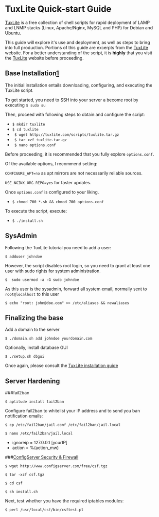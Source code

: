 TuxLite Quick-start Guide
=============
[TuxLite](http://tuxlite.com) is a free collection of shell scripts for rapid deployment of LAMP and LNMP stacks (Linux, Apache/Nginx, MySQL and PHP) for Debian and Ubuntu.

This guide will explore it's use and deployment, as well as steps to bring into full production. Portions of this guide are excerpts from the [TuxLite](http://tuxlite.com) website. For a better understanding of the script, it is **highly** that you visit the [TuxLite](http://tuxlite.com) website before proceeding.

Base Installation[1](http://tuxlite.com/installation/)
--------------------------
The initial installation entails downloading, configuring, and executing the TuxLite script.

To get started, you need to SSH into your server a become root by executing `$ sudo su`

Then, proceed with following steps to obtain and configure the script:

- `$ mkdir tuxlite`
- `$ cd tuxlite`
- ` $ wget http://tuxlite.com/scripts/tuxlite.tar.gz`
- ` $ tar xzf tuxlite.tar.gz`
- ` $ nano options.conf`

Before proceeding, it is recommended that you fully explore `options.conf`.

Of the available options, I recommend setting:

`CONFIGURE_APT=no` as apt mirrors are not necessarily reliable sources.

`USE_NGINX_ORG_REPO=yes` for faster updates.

Once `options.conf` is configured to your liking.

- `$ chmod 700 *.sh && chmod 700 options.conf`

To execute the script, execute:

- `$ ./install.sh`

SysAdmin
-----------------
Following the TuxLite tutorial you need to add a user:

`$ adduser johndoe`

However, the script disables root login, so you need to grant at least one user with sudo rights for system administration.

`$  sudo usermod -a -G sudo johndoe`

As this user is the sysadmin, forward all system email, normally sent to `root@localhost` to this user

`$ echo "root: john@doe.com" >> /etc/aliases && newaliases`

Finalizing the base
----------------------
Add a domain to the server

`$ ./domain.sh add johndoe yourdomain.com`

Optionally, install  database GUI

`$ ./setup.sh dbgui`

Once again, please consult the [TuxLite installation guide](http://tuxlite.com/installation/)

Server Hardening
-------------------
###fail2ban

`$ aptitude install fail2ban`

Configure fail2ban to whitelist your IP address and to send you ban notification emails:

`$ cp /etc/fail2ban/jail.conf /etc/fail2ban/jail.local`
   
`$ nano /etc/fail2ban/jail.local`

- ignoreip = 127.0.0.1 [yourIP]
- action = %(action_mw)

###[ConfigServer Security & Firewall](http://configserver.com/free/csf/install.txt)

`$ wget http://www.configserver.com/free/csf.tgz`

`$ tar -xzf csf.tgz`

`$ cd csf`

`$ sh install.sh`

Next, test whether you have the required iptables modules:

`$ perl /usr/local/csf/bin/csftest.pl`
